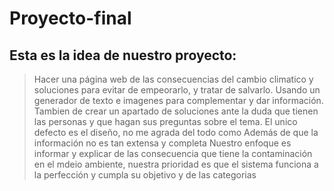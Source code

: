 # Proyecto-final
## Esta es la idea de nuestro proyecto:
>Hacer una página web de las consecuencias del cambio climatico y soluciones para evitar de empeorarlo, y tratar de salvarlo.
>Usando un generador de texto e imagenes para complementar y dar información.
>Tambien de crear un apartado de soluciones ante la duda que tienen las personas y que hagan sus preguntas sobre el tema.
>El unico defecto es el diseño, no me agrada del todo como
>Además de que la información no es tan extensa y completa
>Nuestro enfoque es informar y explicar de las consecuencia que tiene la contaminación en el mdeio ambiente, nuestra prioridad es que el sistema funciona a la perfección y cumpla su objetivo y de las categorias
